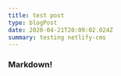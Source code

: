 ```yaml
---
title: test post
type: blogPost
date: 2020-04-21T20:09:02.024Z
summary: testing netlify-cms
---
```


### Markdown!
